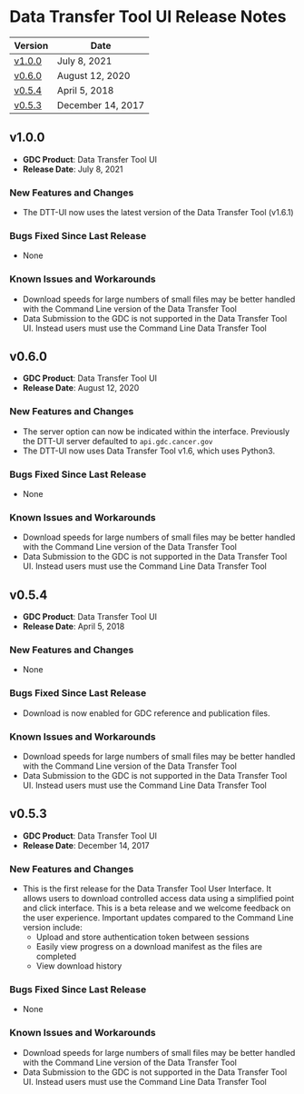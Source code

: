 # Data Transfer Tool UI Release Notes

| Version                             | Date              |
| ----------------------------------- | ----------------- |
| [v1.0.0](DTT_UI_Release_Notes#v100) | July 8, 2021      |
| [v0.6.0](DTT_UI_Release_Notes#v054) | August 12, 2020   |
| [v0.5.4](DTT_UI_Release_Notes#v054) | April 5, 2018     |
| [v0.5.3](DTT_UI_Release_Notes#v053) | December 14, 2017 |

## v1.0.0

- **GDC Product**: Data Transfer Tool UI
- **Release Date**: July 8, 2021

### New Features and Changes

- The DTT-UI now uses the latest version of the Data Transfer Tool (v1.6.1)

### Bugs Fixed Since Last Release

- None

### Known Issues and Workarounds

- Download speeds for large numbers of small files may be better handled with the Command Line version of the Data Transfer Tool
- Data Submission to the GDC is not supported in the Data Transfer Tool UI. Instead users must use the Command Line Data Transfer Tool

## v0.6.0

- **GDC Product**: Data Transfer Tool UI
- **Release Date**: August 12, 2020

### New Features and Changes

- The server option can now be indicated within the interface. Previously the DTT-UI server defaulted to `api.gdc.cancer.gov`
- The DTT-UI now uses Data Transfer Tool v1.6, which uses Python3.

### Bugs Fixed Since Last Release

- None

### Known Issues and Workarounds

- Download speeds for large numbers of small files may be better handled with the Command Line version of the Data Transfer Tool
- Data Submission to the GDC is not supported in the Data Transfer Tool UI. Instead users must use the Command Line Data Transfer Tool

## v0.5.4

- **GDC Product**: Data Transfer Tool UI
- **Release Date**: April 5, 2018

### New Features and Changes

- None

### Bugs Fixed Since Last Release

- Download is now enabled for GDC reference and publication files. <!--SV-1045, DTT-100-->

### Known Issues and Workarounds

- Download speeds for large numbers of small files may be better handled with the Command Line version of the Data Transfer Tool
- Data Submission to the GDC is not supported in the Data Transfer Tool UI. Instead users must use the Command Line Data Transfer Tool

## v0.5.3

- **GDC Product**: Data Transfer Tool UI
- **Release Date**: December 14, 2017

### New Features and Changes

- This is the first release for the Data Transfer Tool User Interface. It allows users to download controlled access data using a simplified point and click interface. This is a beta release and we welcome feedback on the user experience. Important updates compared to the Command Line version include:
  - Upload and store authentication token between sessions
  - Easily view progress on a download manifest as the files are completed
  - View download history

### Bugs Fixed Since Last Release

- None

### Known Issues and Workarounds

- Download speeds for large numbers of small files may be better handled with the Command Line version of the Data Transfer Tool
- Data Submission to the GDC is not supported in the Data Transfer Tool UI. Instead users must use the Command Line Data Transfer Tool
